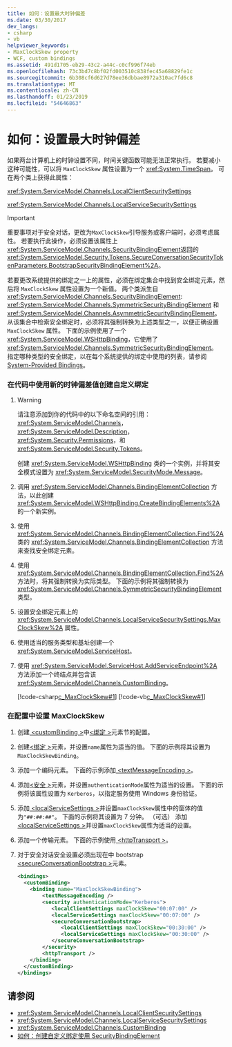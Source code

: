 ```yaml
---
title: 如何：设置最大时钟偏差
ms.date: 03/30/2017
dev_langs:
- csharp
- vb
helpviewer_keywords:
- MaxClockSkew property
- WCF, custom bindings
ms.assetid: 491d1705-eb29-43c2-a44c-c0cf996f74eb
ms.openlocfilehash: 73c3bd7c8bf02fd003510c838fec45a68829fe1c
ms.sourcegitcommit: 6b308cf6d627d78ee36dbbae8972a310ac7fd6c8
ms.translationtype: MT
ms.contentlocale: zh-CN
ms.lasthandoff: 01/23/2019
ms.locfileid: "54646863"
---
```

# <a name="how-to-set-a-max-clock-skew"></a>如何：设置最大时钟偏差
如果两台计算机上的时钟设置不同，时间关键函数可能无法正常执行。 若要减小这种可能性，可以将 `MaxClockSkew` 属性设置为一个 <xref:System.TimeSpan>。 可在两个类上获得此属性：  
  
 <xref:System.ServiceModel.Channels.LocalClientSecuritySettings>  
  
 <xref:System.ServiceModel.Channels.LocalServiceSecuritySettings>  
  
> [!IMPORTANT]
>  重要事项对于安全对话，更改为`MaxClockSkew`引导服务或客户端时，必须考虑属性。 若要执行此操作，必须设置该属性上<xref:System.ServiceModel.Channels.SecurityBindingElement>返回的<xref:System.ServiceModel.Security.Tokens.SecureConversationSecurityTokenParameters.BootstrapSecurityBindingElement%2A>。  
  
 若要更改系统提供的绑定之一上的属性，必须在绑定集合中找到安全绑定元素，然后将 `MaxClockSkew` 属性设置为一个新值。 两个类派生自 <xref:System.ServiceModel.Channels.SecurityBindingElement>: <xref:System.ServiceModel.Channels.SymmetricSecurityBindingElement> 和 <xref:System.ServiceModel.Channels.AsymmetricSecurityBindingElement>。 从该集合中检索安全绑定时，必须将其强制转换为上述类型之一，以便正确设置 `MaxClockSkew` 属性。 下面的示例使用了一个 <xref:System.ServiceModel.WSHttpBinding>，它使用了 <xref:System.ServiceModel.Channels.SymmetricSecurityBindingElement>。 指定哪种类型的安全绑定，以在每个系统提供的绑定中使用的列表，请参阅[System-Provided Bindings](../../../../docs/framework/wcf/system-provided-bindings.md)。  
  
### <a name="to-create-a-custom-binding-with-a-new-clock-skew-value-in-code"></a>在代码中使用新的时钟偏差值创建自定义绑定  
  
1.  > [!WARNING]
    >  请注意添加到你的代码中的以下命名空间的引用： <xref:System.ServiceModel.Channels>， <xref:System.ServiceModel.Description>， <xref:System.Security.Permissions>，和<xref:System.ServiceModel.Security.Tokens>。  
  
     创建 <xref:System.ServiceModel.WSHttpBinding> 类的一个实例，并将其安全模式设置为 <xref:System.ServiceModel.SecurityMode.Message>。  
  
2.  调用 <xref:System.ServiceModel.Channels.BindingElementCollection> 方法，以此创建 <xref:System.ServiceModel.WSHttpBinding.CreateBindingElements%2A> 的一个新实例。  
  
3.  使用 <xref:System.ServiceModel.Channels.BindingElementCollection.Find%2A> 类的 <xref:System.ServiceModel.Channels.BindingElementCollection> 方法来查找安全绑定元素。  
  
4.  使用 <xref:System.ServiceModel.Channels.BindingElementCollection.Find%2A> 方法时，将其强制转换为实际类型。 下面的示例将其强制转换为 <xref:System.ServiceModel.Channels.SymmetricSecurityBindingElement> 类型。  
  
5.  设置安全绑定元素上的 <xref:System.ServiceModel.Channels.LocalServiceSecuritySettings.MaxClockSkew%2A> 属性。  
  
6.  使用适当的服务类型和基址创建一个 <xref:System.ServiceModel.ServiceHost>。  
  
7.  使用 <xref:System.ServiceModel.ServiceHost.AddServiceEndpoint%2A> 方法添加一个终结点并包含该 <xref:System.ServiceModel.Channels.CustomBinding>。  
  
     [!code-csharp[c_MaxClockSkew#1](../../../../samples/snippets/csharp/VS_Snippets_CFX/c_maxclockskew/cs/source.cs#1)]
     [!code-vb[c_MaxClockSkew#1](../../../../samples/snippets/visualbasic/VS_Snippets_CFX/c_maxclockskew/vb/source.vb#1)]  
  
### <a name="to-set-the-maxclockskew-in-configuration"></a>在配置中设置 MaxClockSkew  
  
1.  创建[ \<customBinding >](../../../../docs/framework/configure-apps/file-schema/wcf/custombinding.md)中[\<绑定 >](../../../../docs/framework/configure-apps/file-schema/wcf/bindings.md)元素节的配置。  
  
2.  创建[\<绑定 >](../../../../docs/framework/misc/binding.md)元素，并设置`name`属性为适当的值。 下面的示例将其设置为 `MaxClockSkewBinding`。  
  
3.  添加一个编码元素。 下面的示例添加[ \<textMessageEncoding >](../../../../docs/framework/configure-apps/file-schema/wcf/textmessageencoding.md)。  
  
4.  添加[\<安全 >](../../../../docs/framework/configure-apps/file-schema/wcf/security-of-custombinding.md)元素，并设置`authenticationMode`属性为适当的设置。 下面的示例将该属性设置为 `Kerberos`，以指定服务使用 Windows 身份验证。  
  
5.  添加[ \<localServiceSettings >](../../../../docs/framework/configure-apps/file-schema/wcf/localservicesettings-element.md)并设置`maxClockSkew`属性中的窗体的值为`"##:##:##"`。 下面的示例将其设置为 7 分钟。 （可选） 添加[ \<localServiceSettings >](../../../../docs/framework/configure-apps/file-schema/wcf/localservicesettings-element.md)并设置`maxClockSkew`属性为适当的设置。  
  
6.  添加一个传输元素。 下面的示例使用[ \<httpTransport >](../../../../docs/framework/configure-apps/file-schema/wcf/httptransport.md)。  
  
7.  对于安全对话安全设置必须出现在中 bootstrap [ \<secureConversationBootstrap >](../../../../docs/framework/configure-apps/file-schema/wcf/secureconversationbootstrap.md)元素。  
  
    ```xml  
    <bindings>  
      <customBinding>  
        <binding name="MaxClockSkewBinding">  
            <textMessageEncoding />  
            <security authenticationMode="Kerberos">  
               <localClientSettings maxClockSkew="00:07:00" />  
               <localServiceSettings maxClockSkew="00:07:00" />  
               <secureConversationBootstrap>  
                  <localClientSettings maxClockSkew="00:30:00" />  
                  <localServiceSettings maxClockSkew="00:30:00" />  
               </secureConversationBootstrap>  
            </security>  
            <httpTransport />  
        </binding>  
      </customBinding>  
    </bindings>  
    ```  
  
## <a name="see-also"></a>请参阅
- <xref:System.ServiceModel.Channels.LocalClientSecuritySettings>
- <xref:System.ServiceModel.Channels.LocalServiceSecuritySettings>
- <xref:System.ServiceModel.Channels.CustomBinding>
- [如何：创建自定义绑定使用 SecurityBindingElement](../../../../docs/framework/wcf/feature-details/how-to-create-a-custom-binding-using-the-securitybindingelement.md)
